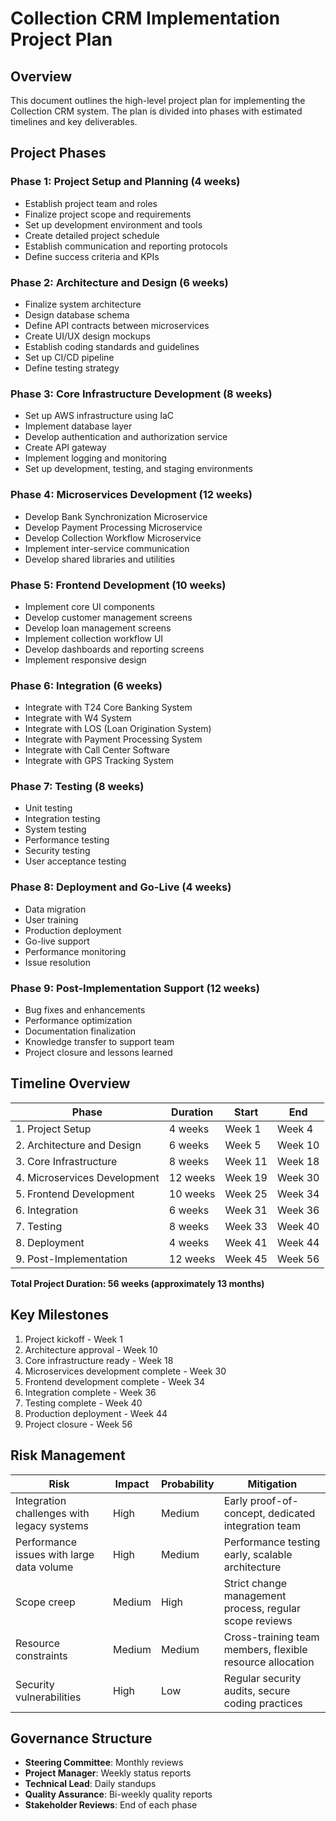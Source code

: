 # Collection CRM Implementation Project Plan

## Overview

This document outlines the high-level project plan for implementing the Collection CRM system. The plan is divided into phases with estimated timelines and key deliverables.

## Project Phases

### Phase 1: Project Setup and Planning (4 weeks)

- Establish project team and roles
- Finalize project scope and requirements
- Set up development environment and tools
- Create detailed project schedule
- Establish communication and reporting protocols
- Define success criteria and KPIs

### Phase 2: Architecture and Design (6 weeks)

- Finalize system architecture
- Design database schema
- Define API contracts between microservices
- Create UI/UX design mockups
- Establish coding standards and guidelines
- Set up CI/CD pipeline
- Define testing strategy

### Phase 3: Core Infrastructure Development (8 weeks)

- Set up AWS infrastructure using IaC
- Implement database layer
- Develop authentication and authorization service
- Create API gateway
- Implement logging and monitoring
- Set up development, testing, and staging environments

### Phase 4: Microservices Development (12 weeks)

- Develop Bank Synchronization Microservice
- Develop Payment Processing Microservice
- Develop Collection Workflow Microservice
- Implement inter-service communication
- Develop shared libraries and utilities

### Phase 5: Frontend Development (10 weeks)

- Implement core UI components
- Develop customer management screens
- Develop loan management screens
- Implement collection workflow UI
- Develop dashboards and reporting screens
- Implement responsive design

### Phase 6: Integration (6 weeks)

- Integrate with T24 Core Banking System
- Integrate with W4 System
- Integrate with LOS (Loan Origination System)
- Integrate with Payment Processing System
- Integrate with Call Center Software
- Integrate with GPS Tracking System

### Phase 7: Testing (8 weeks)

- Unit testing
- Integration testing
- System testing
- Performance testing
- Security testing
- User acceptance testing

### Phase 8: Deployment and Go-Live (4 weeks)

- Data migration
- User training
- Production deployment
- Go-live support
- Performance monitoring
- Issue resolution

### Phase 9: Post-Implementation Support (12 weeks)

- Bug fixes and enhancements
- Performance optimization
- Documentation finalization
- Knowledge transfer to support team
- Project closure and lessons learned

## Timeline Overview

| Phase | Duration | Start | End |
|-------|----------|-------|-----|
| 1. Project Setup | 4 weeks | Week 1 | Week 4 |
| 2. Architecture and Design | 6 weeks | Week 5 | Week 10 |
| 3. Core Infrastructure | 8 weeks | Week 11 | Week 18 |
| 4. Microservices Development | 12 weeks | Week 19 | Week 30 |
| 5. Frontend Development | 10 weeks | Week 25 | Week 34 |
| 6. Integration | 6 weeks | Week 31 | Week 36 |
| 7. Testing | 8 weeks | Week 33 | Week 40 |
| 8. Deployment | 4 weeks | Week 41 | Week 44 |
| 9. Post-Implementation | 12 weeks | Week 45 | Week 56 |

**Total Project Duration: 56 weeks (approximately 13 months)**

## Key Milestones

1. Project kickoff - Week 1
2. Architecture approval - Week 10
3. Core infrastructure ready - Week 18
4. Microservices development complete - Week 30
5. Frontend development complete - Week 34
6. Integration complete - Week 36
7. Testing complete - Week 40
8. Production deployment - Week 44
9. Project closure - Week 56

## Risk Management

| Risk | Impact | Probability | Mitigation |
|------|--------|------------|------------|
| Integration challenges with legacy systems | High | Medium | Early proof-of-concept, dedicated integration team |
| Performance issues with large data volume | High | Medium | Performance testing early, scalable architecture |
| Scope creep | Medium | High | Strict change management process, regular scope reviews |
| Resource constraints | Medium | Medium | Cross-training team members, flexible resource allocation |
| Security vulnerabilities | High | Low | Regular security audits, secure coding practices |

## Governance Structure

- **Steering Committee**: Monthly reviews
- **Project Manager**: Weekly status reports
- **Technical Lead**: Daily standups
- **Quality Assurance**: Bi-weekly quality reports
- **Stakeholder Reviews**: End of each phase